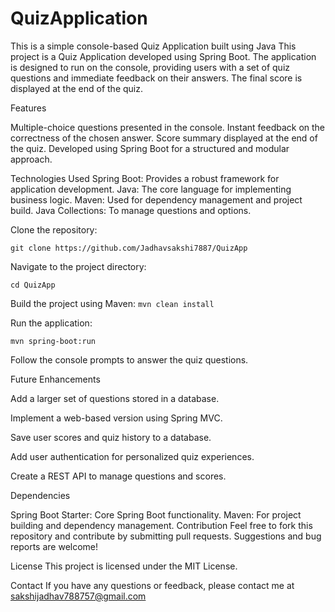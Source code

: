 # QuizApplication

This is a simple console-based Quiz Application built using Java
This project is a Quiz Application developed using Spring Boot. 
The application is designed to run on the console, providing users with a set of quiz questions and immediate feedback on their answers. 
The final score is displayed at the end of the quiz.

Features

Multiple-choice questions presented in the console.
Instant feedback on the correctness of the chosen answer.
Score summary displayed at the end of the quiz.
Developed using Spring Boot for a structured and modular approach.

Technologies Used
Spring Boot: Provides a robust framework for application development.
Java: The core language for implementing business logic.
Maven: Used for dependency management and project build.
Java Collections: To manage questions and options.

Clone the repository:

`git clone https://github.com/Jadhavsakshi7887/QuizApp`

Navigate to the project directory:

`cd QuizApp`

Build the project using Maven:
`mvn clean install`

Run the application:

`mvn spring-boot:run`

Follow the console prompts to answer the quiz questions.

Future Enhancements

Add a larger set of questions stored in a database.

Implement a web-based version using Spring MVC.

Save user scores and quiz history to a database.

Add user authentication for personalized quiz experiences.

Create a REST API to manage questions and scores.

Dependencies

Spring Boot Starter: Core Spring Boot functionality.
Maven: For project building and dependency management.
Contribution
Feel free to fork this repository and contribute by submitting pull requests. Suggestions and bug reports are welcome!

License
This project is licensed under the MIT License.

Contact
If you have any questions or feedback, please contact me at sakshijadhav788757@gmail.com
